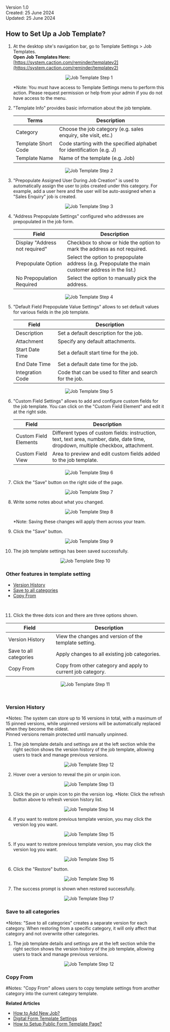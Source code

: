 Version 1.0<br>
Created: 25 June 2024<br>
Updated: 25 June 2024<br>
## How to Set Up a Job Template?
    
1. At the desktop site's navigation bar, go to Template Settings > Job Templates.<br>
   **Open Job Templates Here:** [https://system.caction.com/reminder/templatev2](https://system.caction.com/reminder/templatev2)<br>

   <p align="center">
      <img src="img2/Job_Template_Step_1.png" alt="Job Template Step 1">
   </p>

   *Note: You must have access to Template Settings menu to perform this action. Please request permission or help from your admin if you do not have access to the menu.<br>

2. "Template Info" provides basic information about the job template.<br>

   | Terms | Description |
   |-------|---------|
   | Category | Choose the job category (e.g. sales enquiry, site visit, etc.) |
   | Template Short Code | Code starting with the specified alphabet for identification (e.g. J) |
   | Template Name | Name of the template (e.g. Job) |

   <p align="center">
      <img src="img2/Job_Template_Step_2.png" alt="Job Template Step 2">
   </p>

3. "Prepopulate Assigned User During Job Creation" is used to automatically assign the user to jobs created under this category. For example, add a user here and the user will be auto-assigned when a "Sales Enquiry" job is created.<br>

   <p align="center">
      <img src="img2/Job_Template_Step_3.png" alt="Job Template Step 3">
   </p>

4. "Address Prepopulate Settings" configured who addresses are prepopulated in the job form.<br>

   | Field | Description |
   |-------|---------|
   | Display "Address not required" | Checkbox to show or hide the option to mark the address as not required. |
   | Prepopulate Option | Select the option to prepopulate address (e.g. Prepopulate the main customer address in the list.) |
   | No Prepopulation Required | Select the option to manually pick the address. |

   <p align="center">
      <img src="img2/Job_Template_Step_4.png" alt="Job Template Step 4">
   </p>

5. "Default Field Prepopulate Value Settings" allows to set default values for various fields in the job template.<br>

   | Field | Description |
   |-------|---------|
   | Description | Set a default description for the job. |
   | Attachment | Specify any default attachments. |
   | Start Date Time | Set a default start time for the job. |
   | End Date Time | Set a default date time for the job. |
   | Integration Code | Code that can be used to filter and search for the job. |

   <p align="center">
      <img src="img2/Job_Template_Step_5.png" alt="Job Template Step 5">
   </p>

6. "Custom Field Settings" allows to add and configure custom fields for the job template. You can click on the "Custom Field Element" and edit it at the right side.<br>

   | Field | Description |
   |-------|---------|
   | Custom Field Elements | Different types of custom fields: instruction, text, text area, number, date, date time, dropdown, multiple checkbox, attachment. |
   | Custom Field View | Area to preview and edit custom fields added to the job template. |

   <p align="center">
      <img src="img2/Job_Template_Step_6.png" alt="Job Template Step 6">
   </p>

7. Click the "Save" button on the right side of the page.<br>

   <p align="center">
      <img src="img2/Job_Template_Step_7.png" alt="Job Template Step 7">
   </p>

8. Write some notes about what you changed.<br>

   <p align="center">
      <img src="img2/Job_Template_Step_8.png" alt="Job Template Step 8">
   </p>
   *Note: Saving these changes will apply them across your team.

9. Click the "Save" button.<br>

   <p align="center">
      <img src="img2/Job_Template_Step_9.png" alt="Job Template Step 9">
   </p>

10. The job template settings has been saved successfully.<br>

   <p align="center">
      <img src="img2/Job_Template_Step_10.png" alt="Job Template Step 10">
   </p>

### Other features in template setting<br>
   - [Version History](#section1)
   - [Save to all categories](#section2)
   - [Copy From](#section3)
   <br>

11. Click the three dots icon and there are three options shown. <br>

   | Field | Description |
   |-------|-------------|
   | Version History | View the changes and version of the template setting. |
   | Save to all categories | Apply changes to all existing job categories. |
   | Copy From | Copy from other category and apply to current job category. |

   <p align="center">
      <img src="img2/Job_Template_Step_11.png" alt="Job Template Step 11">
   </p>
<br>

<a id="section1"></a>
### Version History<br>
*Notes: The system can store up to 16 versions in total, with a maximum of 15 pinned versions, while unpinned versions will be automatically replaced when they become the oldest.<br>
    Pinned versions remain protected until manually unpinned.<br>
    
1. The job template details and settings are at the left section while the right section shows the version history of the job template, allowing users to track and manage previous versions.<br>

   <p align="center">
      <img src="img2/Job_Template_Step_12.png" alt="Job Template Step 12">
   </p>

2. Hover over a version to reveal the pin or unpin icon.<br>

   <p align="center">
      <img src="img2/Job_Template_Step_13.png" alt="Job Template Step 13">
   </p>

3. Click the pin or unpin icon to pin the version log. 
   *Note: Click the refresh button above to refresh version history list.
   <p align="center">
      <img src="img2/Job_Template_Step_14.png" alt="Job Template Step 14">
   </p>

4. If you want to restore previous template version, you may click the version log you want.
   <p align="center">
      <img src="img2/Job_Template_Step_15.png" alt="Job Template Step 15">
   </p>

5. If you want to restore previous template version, you may click the version log you want.
   <p align="center">
      <img src="img2/Job_Template_Step_15.png" alt="Job Template Step 15">
   </p>
   
6. Click the "Restore" button.
   <p align="center">
      <img src="img2/Job_Template_Step_16.png" alt="Job Template Step 16">
   </p>

7. The success prompt is shown when restored successfully.
   <p align="center">
      <img src="img2/Job_Template_Step_17.png" alt="Job Template Step 17">
   </p>
   
<a id="section2"></a>
### Save to all categories<br>
*Notes: "Save to all categories" creates a separate version for each category. When restoring from a specific category, it will only affect that category and not overwrite other categories.<br>

1. The job template details and settings are at the left section while the right section shows the version history of the job template, allowing users to track and manage previous versions.<br>

   <p align="center">
      <img src="img2/Job_Template_Step_12.png" alt="Job Template Step 12">
   </p>

<a id="section3"></a>
### Copy From<br>
#Notes: "Copy From" allows users to copy template settings from another category into the current category template.<br>

**Related Articles**
- [How to Add New Job?](Add_New_Job.md)
- [Digital Form Template Settings](Digital_Form_Template_Settings.md)
- [How to Setup Public Form Template Page?](Setup_Public_Form_Template_Page.md)
  
<!-- [Link Text](https://support.caction.com/Setup_Job_Template.html) -->

